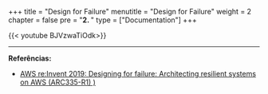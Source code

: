 +++
title = "Design for Failure"
menutitle = "Design for Failure"
weight = 2
chapter = false
pre = "<b>2. </b>"
type = ["Documentation"]
+++

{{< youtube BJVzwaTiOdk>}}

---
**Referências:**
- [AWS re:Invent 2019: Designing for failure: Architecting resilient systems on AWS (ARC335-R1)
)](https://www.youtube.com/watch?v=BJVzwaTiOdk)
